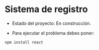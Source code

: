 <h1>Sistema de registro</h1>

- Estado del proyecto: En construcción.

- Para ejecutar el problema debes poner:

```npm install react```
